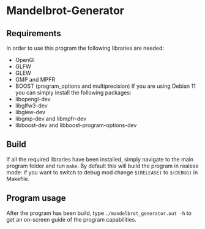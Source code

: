 # Mandelbrot-Generator
## Requirements
In order to use this program the following libraries are needed:
- OpenGl
- GLFW
- GLEW
- GMP and MPFR 
- BOOST (program_options and multiprecision)
If you are using Debian 11 you can simply install the following packages:
- libopengl-dev
- libglfw3-dev
- libglew-dev
- libgmp-dev and libmpfr-dev
- libboost-dev and libboost-program-options-dev
## Build
If all the required libraries have been installed, simply navigate to the main program folder and run `make`. By default this will build the program in realese mode: if you want to switch to debug mod change `$(RELEASE)` to `$(DEBUG)` in Makefile. 
## Program usage
After the program has been build, type `./mandelbrot_generator.out -h` to get an on-screen guide of the program capabilities.
